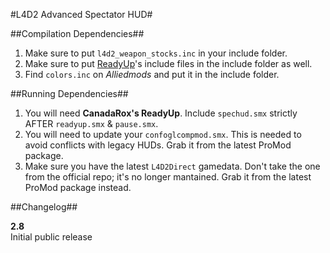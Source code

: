 #L4D2 Advanced Spectator HUD#

##Compilation Dependencies##

1. Make sure to put `l4d2_weapon_stocks.inc` in your include folder.
2. Make sure to put [ReadyUp](https://github.com/CanadaRox/l4d2readyup "ReadyUp")'s include files in the include folder as well.
3. Find `colors.inc` on *Alliedmods* and put it in the include folder.

##Running Dependencies##

1. You will need **CanadaRox's ReadyUp**. Include `spechud.smx` strictly AFTER `readyup.smx` & `pause.smx`.
2. You will need to update your `confoglcompmod.smx`. This is needed to avoid conflicts with legacy HUDs. Grab it from the latest ProMod package.
3. Make sure you have the latest `L4D2Direct` gamedata. Don't take the one from the official repo; it's no longer mantained. Grab it from the latest ProMod package instead.

##Changelog##

**2.8**  
Initial public release